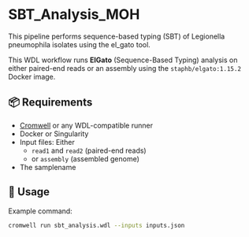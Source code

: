 # SBT_Analysis_MOH
This pipeline performs sequence-based typing (SBT) of Legionella pneumophila isolates using the el_gato tool.

This WDL workflow runs **ElGato** (Sequence-Based Typing) analysis on either paired-end reads or an assembly using the `staphb/elgato:1.15.2` Docker image.

## 📦 Requirements

- [Cromwell](https://github.com/broadinstitute/cromwell) or any WDL-compatible runner
- Docker or Singularity
- Input files: Either
  - `read1` and `read2` (paired-end reads)
  - or `assembly` (assembled genome)
- The samplename

## 🚀 Usage

Example command:
```bash
cromwell run sbt_analysis.wdl --inputs inputs.json
